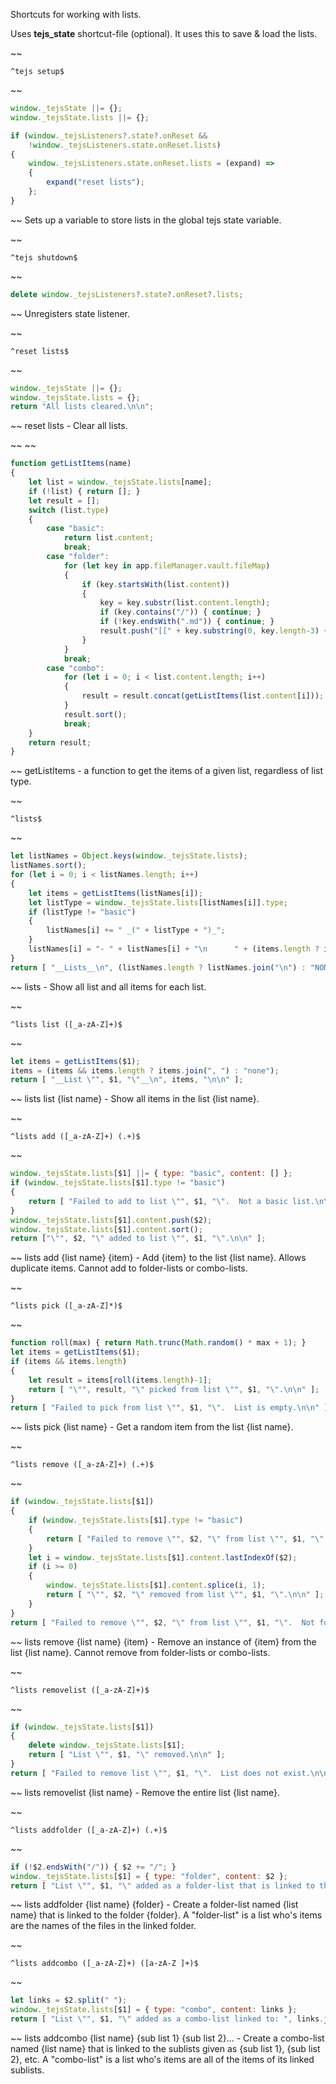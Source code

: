 Shortcuts for working with lists.

Uses __tejs_state__ shortcut-file (optional).  It uses this to save & load the lists.


~~
```
^tejs setup$
```
~~
```js
window._tejsState ||= {};
window._tejsState.lists ||= {};

if (window._tejsListeners?.state?.onReset &&
    !window._tejsListeners.state.onReset.lists)
{
	window._tejsListeners.state.onReset.lists = (expand) =>
	{
		expand("reset lists");
	};
}

```
~~
Sets up a variable to store lists in the global tejs state variable.


~~
```
^tejs shutdown$
```
~~
```js
delete window._tejsListeners?.state?.onReset?.lists;
```
~~
Unregisters state listener.


~~
```
^reset lists$
```
~~
```js
window._tejsState ||= {};
window._tejsState.lists = {};
return "All lists cleared.\n\n";
```
~~
reset lists - Clear all lists.


~~
~~
```js
function getListItems(name)
{
	let list = window._tejsState.lists[name];
	if (!list) { return []; }
	let result = [];
	switch (list.type)
	{
		case "basic":
			return list.content;
			break;
		case "folder":
			for (let key in app.fileManager.vault.fileMap)
			{
				if (key.startsWith(list.content))
				{
					key = key.substr(list.content.length);
					if (key.contains("/")) { continue; }
					if (!key.endsWith(".md")) { continue; }
					result.push("[[" + key.substring(0, key.length-3) + "]]");
				}
			}
			break;
		case "combo":
			for (let i = 0; i < list.content.length; i++)
			{
				result = result.concat(getListItems(list.content[i]));
			}
			result.sort();
			break;
	}
	return result;
}
```
~~
getListItems - a function to get the items of a given list, regardless of list type.


~~
```
^lists$
```
~~
```js
let listNames = Object.keys(window._tejsState.lists);
listNames.sort();
for (let i = 0; i < listNames.length; i++)
{
	let items = getListItems(listNames[i]);
	let listType = window._tejsState.lists[listNames[i]].type;
	if (listType != "basic")
	{
		listNames[i] += " _(" + listType + ")_";
	}
	listNames[i] = "- " + listNames[i] + "\n      " + (items.length ? items.join(", ") : "EMPTY");
}
return [ "__Lists__\n", (listNames.length ? listNames.join("\n") : "NONE"), "\n\n" ];
```
~~
lists - Show all list and all items for each list.


~~
```
^lists list ([_a-zA-Z]+)$
```
~~
```js
let items = getListItems($1);
items = (items && items.length ? items.join(", ") : "none");
return [ "__List \"", $1, "\"__\n", items, "\n\n" ];
```
~~
lists list {list name} - Show all items in the list {list name}.


~~
```
^lists add ([_a-zA-Z]+) (.+)$
```
~~
```js
window._tejsState.lists[$1] ||= { type: "basic", content: [] };
if (window._tejsState.lists[$1].type != "basic")
{
	return [ "Failed to add to list \"", $1, "\".  Not a basic list.\n\n" ];
}
window._tejsState.lists[$1].content.push($2);
window._tejsState.lists[$1].content.sort();
return ["\"", $2, "\" added to list \"", $1, "\".\n\n" ];
```
~~
lists add {list name} {item} - Add {item} to the list {list name}.  Allows duplicate items.  Cannot add to folder-lists or combo-lists.


~~
```
^lists pick ([_a-zA-Z]*)$
```
~~
```js
function roll(max) { return Math.trunc(Math.random() * max + 1); }
let items = getListItems($1);
if (items && items.length)
{
	let result = items[roll(items.length)-1];
	return [ "\"", result, "\" picked from list \"", $1, "\".\n\n" ];
}
return [ "Failed to pick from list \"", $1, "\".  List is empty.\n\n" ];
```
~~
lists pick {list name} - Get a random item from the list {list name}.


~~
```
^lists remove ([_a-zA-Z]+) (.+)$
```
~~
```js
if (window._tejsState.lists[$1])
{
	if (window._tejsState.lists[$1].type != "basic")
	{
		return [ "Failed to remove \"", $2, "\" from list \"", $1, "\".  Not a basic list.\n\n" ];
	}
	let i = window._tejsState.lists[$1].content.lastIndexOf($2);
	if (i >= 0)
	{
	    window._tejsState.lists[$1].content.splice(i, 1);
	    return [ "\"", $2, "\" removed from list \"", $1, "\".\n\n" ];
	}
}
return [ "Failed to remove \"", $2, "\" from list \"", $1, "\".  Not found in list.\n\n" ];
```
~~
lists remove {list name} {item} - Remove an instance of {item} from the list {list name}.  Cannot remove from folder-lists or combo-lists.


~~
```
^lists removelist ([_a-zA-Z]+)$
```
~~
```js
if (window._tejsState.lists[$1])
{
	delete window._tejsState.lists[$1];
	return [ "List \"", $1, "\" removed.\n\n" ];
}
return [ "Failed to remove list \"", $1, "\".  List does not exist.\n\n" ];
```
~~
lists removelist {list name} - Remove the entire list {list name}.


~~
```
^lists addfolder ([_a-zA-Z]+) (.+)$
```
~~
```js
if (!$2.endsWith("/")) { $2 += "/"; }
window._tejsState.lists[$1] = { type: "folder", content: $2 };
return [ "List \"", $1, "\" added as a folder-list that is linked to the folder \"", $2, "\".\n\n" ];
```
~~
lists addfolder {list name} {folder} - Create a folder-list named {list name} that is linked to the folder {folder}.  A "folder-list" is a list who's items are the names of the files in the linked folder.


~~
```
^lists addcombo ([_a-zA-Z]+) ([a-zA-Z ]+)$
```
~~
```js
let links = $2.split(" ");
window._tejsState.lists[$1] = { type: "combo", content: links };
return [ "List \"", $1, "\" added as a combo-list linked to: ", links.join(", "), ".\n\n" ];
```
~~
lists addcombo {list name} {sub list 1} {sub list 2}... - Create a combo-list named {list name} that is linked to the sublists given as {sub list 1}, {sub list 2}, etc.  A "combo-list" is a list who's items are all of the items of its linked sublists.
